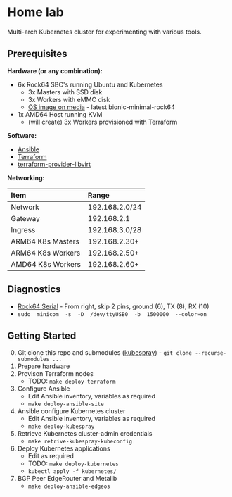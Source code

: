 # Home lab

Multi-arch Kubernetes cluster for experimenting with various tools.

## Prerequisites

**Hardware (or any combination):**
- 6x Rock64 SBC's running Ubuntu and Kubernetes 
   - 3x Masters with SSD disk
   - 3x Workers with eMMC disk
   - [OS image on media](https://github.com/ayufan-rock64/linux-build/releases) - latest bionic-minimal-rock64
- 1x AMD64 Host running KVM
   - (will create) 3x Workers provisioned with Terraform

**Software:**
- [Ansible](https://docs.ansible.com)
- [Terraform](https://terraform.io) 
- [terraform-provider-libvirt](https://github.com/dmacvicar/terraform-provider-libvirt/)

**Networking:**

| Item | Range |
| :--- | :--- |
| Network | 192.168.2.0/24 |
| Gateway | 192.168.2.1 |
| Ingress | 192.168.3.0/28 | 
| ARM64 K8s Masters | 192.168.2.30+
| ARM64 K8s Workers | 192.168.2.50+
| AMD64 K8s Workers | 192.168.2.60+

## Diagnostics

- [Rock64 Serial](https://forum.pine64.org/showthread.php?tid=5029) - From right, skip 2 pins, ground (6), TX (8), RX (10)
- `sudo  minicom  -s  -D  /dev/ttyUSB0  -b  1500000  --color=on`

## Getting Started

0. Git clone this repo and submodules ([kubespray](https://github.com/kubernetes-sigs/kubespray)) - `git clone --recurse-submodules ...`
1. Prepare hardware
2. Provison Terraform nodes
   - TODO: `make deploy-terraform`
3. Configure Ansible
   - Edit Ansible inventory, variables as required
   - `make deploy-ansible-site`
4. Ansible configure Kubernetes cluster
   - Edit Ansible inventory, variables as required
   - `make deploy-kubespray`
5. Retrieve Kubernetes cluster-admin credentials
   - `make retrive-kubespray-kubeconfig`
6. Deploy Kubernetes applications
   - Edit as required
   - TODO: `make deploy-kubernetes`
   - `kubectl apply -f kubernetes/`
7. BGP Peer EdgeRouter and Metallb
   - `make deploy-ansible-edgeos`
